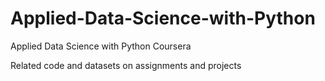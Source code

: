 # Applied-Data-Science-with-Python
Applied Data Science with Python Coursera

Related code and datasets on assignments and projects
